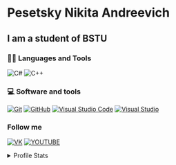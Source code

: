 # Pesetsky Nikita Andreevich

## I am a student of BSTU

### 👨‍💻 Languages and Tools
![C#](https://img.shields.io/badge/Csharp-282828?style=for-the-badge&logo=Csharp&logoColor=1451A4)
![C++](https://img.shields.io/badge/C++-282828?style=for-the-badge&logo=Cplusplus&logoColor=1451A4)

### 💻 Software and tools
<p>
    <a href="https://git-scm.com/"><img alt="Git" src="https://img.shields.io/badge/Git-F05033.svg?style=for-the-badge&logo=git&logoColor=white"></a>
    <a href="https://github.com/"><img alt="GitHub" src="https://img.shields.io/badge/GitHub-000001.svg?style=for-the-badge&logo=github&logoColor=white"></a>
    <a href="https://code.visualstudio.com/"><img alt="Visual Studio Code" src="https://img.shields.io/badge/Visual%20Studio%20Code-0078d7.svg?style=for-the-badge&logo=visual-studio-code&logoColor=white"></a>
    <a href="https://visualstudio.microsoft.com/"><img alt="Visual Studio" src="https://img.shields.io/badge/Visual%20Studio-8b00ff.svg?style=for-the-badge&logo=visual-studio&logoColor=white"></a>
 </p>

### Follow me
[![VK](https://img.shields.io/badge/VK-282828?style=for-the-badge&logo=VK&logoColor=1451A4)](https://vk.com/freizn)
[![YOUTUBE](https://img.shields.io/badge/YOUTUBE-282828?style=for-the-badge&logo=YOUTUBE&logoColor=F90A0A)](https://www.youtube.com/channel/UC7yZsMiAH9JhxeealmEZGxQ)
<details> 
  <summary>Profile Stats</summary>
  <br/>

![Anurag's GitHub stats](https://github-readme-stats.vercel.app/api?username=FFrein&show_icons=true&theme=gruvbox)

  <br/>
      <a href="https://github.com/FFrein"><img alt="FFrein's Top Languages" src="https://github-readme-stats.vercel.app/api/top-langs/?username=FFrein&langs_count=8&layout=compact&theme=gruvbox" height="192px"/></a>
</details>


